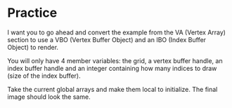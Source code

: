 # Practice

I want you to go ahead and convert the example from the VA (Vertex Array) section to use a VBO (Vertex Buffer Object) and an IBO (Index Buffer Object) to render. 

You will only have 4 member variables: the grid, a vertex buffer handle, an index buffer handle and an integer containing how many indices to draw (size of the index buffer).

Take the current global arrays and make them local to initialize. The final image should look the same.
